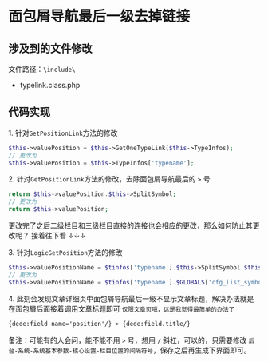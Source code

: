 # 面包屑导航最后一级去掉链接

## 涉及到的文件修改

文件路径：`\include\`
- typelink.class.php

## 代码实现

1\. 针对`GetPositionLink`方法的修改
``` php
$this->valuePosition = $this->GetOneTypeLink($this->TypeInfos);
// 更改为
$this->valuePosition = $this->TypeInfos['typename'];
```
2\. 针对`GetPositionLink`方法的修改，去除面包屑导航最后的 `>` 号
``` php
return $this->valuePosition.$this->SplitSymbol;
// 更改为
return $this->valuePosition;
```

更改完了之后二级栏目和三级栏目直接的连接也会相应的更改，那么如何防止其更改呢？ 接着往下看 ↓↓↓

3\. 针对`LogicGetPosition`方法的修改
``` php
$this->valuePositionName = $tinfos['typename'].$this->SplitSymbol.$this->valuePositionName;
// 更改为
$this->valuePositionName = $tinfos['typename'].$GLOBALS['cfg_list_symbol'].$this->valuePositionName;
``` 

4\. 此刻会发现文章详细页中面包屑导航最后一级不显示文章标题，解决办法就是在面包屑后面接着调用文章标题即可 `仅限文章页哦，这是我觉得最简单的办法了`
``` html
{dede:field name='position'/} > {dede:field.title/}
```

备注：可能有的人会问，能不能不用 `>` 号，想用 `/` 斜杠，可以的，只需要修改 `后台-系统-系统基本参数-核心设置-栏目位置的间隔符号`，保存之后再生成下界面即可。
